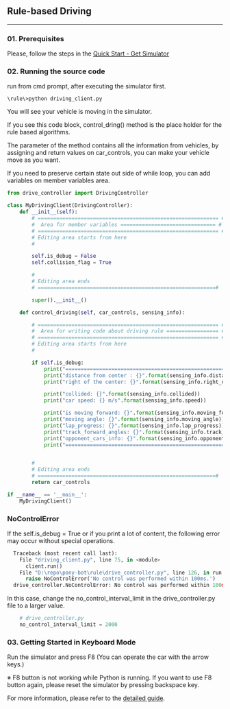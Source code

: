 ## Rule-based Driving 
-------------------
### 01. Prerequisites

Please, follow the steps in the [Quick Start - Get Simulator](./Readme.md)



### 02. Running the source code

 run from cmd prompt, after executing the simulator first.

```
\rule\>python driving_client.py
```

You will see your vehicle is moving in the simulator.



If you see this code block, control_dring() method is the place holder for the rule based algorithms.

The parameter of the method contains all the information from vehicles, by assigning and return values on car_controls, you can make your vehicle move as you want.

If you need to preserve certain state out side of while loop, you can add variables on member variables area.


```python
from drive_controller import DrivingController

class MyDrivingClient(DrivingController):
    def __init__(self):
        # =========================================================== #
        #  Area for member variables =============================== #
        # =========================================================== #
        # Editing area starts from here
        #

        self.is_debug = False
        self.collision_flag = True

        #
        # Editing area ends
        # ==========================================================#

        super().__init__()

    def control_driving(self, car_controls, sensing_info):

        # =========================================================== #
        #  Area for writing code about driving rule ================= #
        # =========================================================== #
        # Editing area starts from here
        #

        if self.is_debug:
            print("=========================================================")
            print("distance from center : {}".format(sensing_info.distance_from_center))
            print("right of the center: {}".format(sensing_info.right_of_center))

            print("collided: {}".format(sensing_info.collided))
            print("car speed: {} m/s".format(sensing_info.speed))

            print("is moving forward: {}".format(sensing_info.moving_forward))
            print("moving angle: {}".format(sensing_info.moving_angle))
            print("lap_progress: {}".format(sensing_info.lap_progress))
            print("track_forward_angles: {}".format(sensing_info.track_forward_angles))
            print("opponent_cars_info: {}".format(sensing_info.opponent_cars_info))
            print("=========================================================")


        #
        # Editing area ends
        # ==========================================================#
        return car_controls

if __name__ == '__main__':
    MyDrivingClient()

```


### NoControlError

If the self.is_debug = True or if you print a lot of content, the following error may occur without special operations.

```python
  Traceback (most recent call last):
    File "driving_client.py", line 75, in <module>
      client.run()
    File "D:\repo\pony-bot\rule\drive_controller.py", line 126, in run
      raise NoControlError('No control was performed within 100ms.')
  drive_controller.NoControlError: No control was performed within 100ms.
```     


In this case, change the no_control_interval_limit in the drive_controller.py file to a larger value.

```python
    # drive_controller.py
    no_control_interval_limit = 2000
```


### 03. Getting Started in Keyboard Mode

Run the simulator and press F8 (You can operate the car with the arrow keys.)

※ F8 button is not working while Python is running. If you want to use F8 button again, please reset the simulator by pressing backspace key.

For more information, please refer to the [detailed guide](./Rulebase_Detail_Eng.md).
